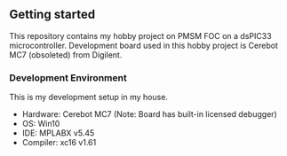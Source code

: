 ## Getting started
This repository contains my hobby project on PMSM FOC on a dsPIC33 microcontroller.  Development board used in this hobby project is Cerebot MC7 (obsoleted) from Digilent.

### Development Environment
This is my development setup in my house.
   * Hardware: Cerebot MC7 (Note: Board has built-in licensed debugger)
   * OS: Win10
   * IDE: MPLABX v5.45
   * Compiler: xc16 v1.61


